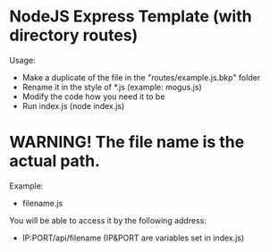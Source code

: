 # NodeJS Express Template (with directory routes)

Usage:
- Make a duplicate of the file in the "routes/example.js.bkp" folder
- Rename it in the style of *.js (example: mogus.js)
- Modify the code how you need it to be
- Run index.js (node index.js)

# WARNING! The file name is the actual path.

Example:
- filename.js

You will be able to access it by the following address:
- IP:PORT/api/filename (IP&PORT are variables set in index.js)
